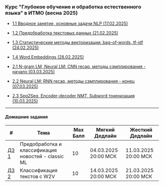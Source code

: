### Курс "Глубокое обучение и обработка естественного языка" в ИТМО (весна 2025)

- [1.1 Вводное занятие, основные задачи NLP (17.02.2025)](Lecture%201)
- [1.2 Предобработка текстовых данных (21.02.2025)](Lecture%202)
- [1.3 Статистические методы векторизации: bag-of-words, tf-idf (24.02.2025)](Lecture%203)
- [1.4 Word Embeddings (28.02.2025)](Lecture%204)


- [2.1 N-gram LM, Neural LM: CNN recap, методы сэмплирования - начало (03.03.2025)](Lecture%205)
- [2.2 Neural LM: RNN recap, методы сэмплирования - конец (07.03.2025)](Lecture%206)
- [2.3 Seq2Seq, Encoder-decoder NMT, Subword токенизация (10.03.2025)](Lecture%207)
______

#### Домашние задания

| #    |   Тема   |  Max Балл | Мягкий Дедлайн | Жесткий Дедлайн |
|------|----------|-----------|----------------|-----------------|
| [ДЗ 1](HW/itmo_nlp_course_hw_1.md) | Предобработка и классификация новостей - classic ML | 10 | 04.03.2025 20:00 МСК| 11.03.2025 20:00 МСК|
| [ДЗ 2](HW/itmo_nlp_course_hw_2.md) | Классификация текстов с W2V | 10 | 14.03.2025 20:00 МСК| 21.03.2025 20:00 МСК|
